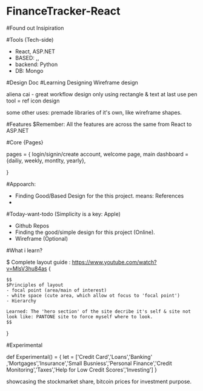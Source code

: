 # FinanceTracker-React

#Found out Insipiration

#Tools (Tech-side)

- React, ASP.NET
- BASED: <HTML>,<CSS>,<NODEJS>
- backend: Python
- DB: Mongo

#Design Doc
#Learning Designing Wireframe design

aliena cai - great workflow design only using rectangle & text at last use pen tool = ref icon design

some other uses: premade libraries of it's own, like wireframe shapes.

#Features
$Remember: All the features are across the same from React to ASP.NET

#Core {Pages}

pages = {
login/signin/create account,
welcome page,
main dashboard = {dailiy, weekly, montlty, yearly},

}

#Appoarch:

- Finding Good/Based Design for the this project.
  means: References
-

#Today-want-todo (Simplicity is a key: Apple)

- Github Repos
- Finding the good/simple design for this project (Online).
- Wireframe (Optional)

#What i learn?

$ Complete layout guide : https://www.youtube.com/watch?v=MlsV3hu84as {

    $$
    $Principles of layout
    - focal point (area/main of interest)
    - white space (cute area, which allow ot focus to 'focal point')
    - Hierarchy

    Learned: The 'hero section' of the site decribe it's self & site not look like: PANTONE site to force myself where to look.
    $$
}



#Experimental


def Experimental() = {
    let = ['Credit Card','Loans','Banking'
    ,'Mortgages','Insurance','Small Busniess','Personal Finance','Credit Monitoring','Taxes','Help for Low Credit Scores','Investing']
}


showcasing the stockmarket share, bitcoin prices for investment purpose.
